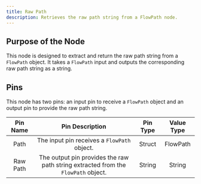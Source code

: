 ```yaml
---
title: Raw Path
description: Retrieves the raw path string from a FlowPath node.
---
```


## Purpose of the Node
This node is designed to extract and return the raw path string from a `FlowPath` object. It takes a `FlowPath` input and outputs the corresponding raw path string as a string.

## Pins
This node has two pins: an input pin to receive a `FlowPath` object and an output pin to provide the raw path string.

| Pin Name | Pin Description | Pin Type | Value Type |
|:----------:|:-------------:|:------:|:------:|
| Path | The input pin receives a `FlowPath` object. | Struct | FlowPath |
| Raw Path | The output pin provides the raw path string extracted from the `FlowPath` object. | String | String |
